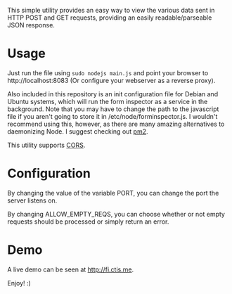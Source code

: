 This simple utility provides an easy way to view the various data sent in HTTP POST and GET requests, providing an 
easily readable/parseable JSON response. 

# Usage
Just run the file using `sudo nodejs main.js` and point your browser to http://localhost:8083 (Or configure your webserver as a reverse proxy).

Also included in this repository is an init configuration file for Debian and Ubuntu systems, which will run the form inspector as a service in the background.
Note that you may have to change the path to the javascript file if you aren't going to store it in /etc/node/forminspector.js. I wouldn't 
recommend using this, however, as there are many amazing alternatives to daemonizing Node. I suggest checking out [pm2](https://github.com/Unitech/pm2).

This utility supports [CORS](https://en.wikipedia.org/wiki/Cross-origin_resource_sharing).

# Configuration
By changing the value of the variable PORT, you can change the port the server listens on.

By changing ALLOW_EMPTY_REQS, you can choose whether or not empty requests should be processed or simply return an error. 

# Demo
A live demo can be seen at http://fi.ctis.me.

Enjoy! :)
